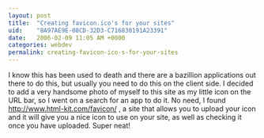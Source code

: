 ```yaml
---
layout: post
title:  "Creating favicon.ico's for your sites"
uid:	"8A97AE9E-08CD-32D3-C716830191A23391"
date:   2006-02-09 11:05 AM +0000
categories: webdev
permalink: creating-favicon-ico-s-for-your-sites
---
```

I know this has been used to death and there are a bazillion applications out there to do this, but usually you need to do this on the client side. I decided to add a very handsome photo of myself to this site as my little icon on the URL bar, so I went on a search for an app to do it. 
<more>
No need, I found <a href="http://www.html-kit.com/favicon/"> http://www.html-kit.com/favicon/</a> , a site that allows you to upload your icon and it will give you a nice icon to use on your site, as well as checking it once you have uploaded. Super neat!